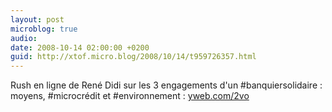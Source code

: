 ```yaml
---
layout: post
microblog: true
audio: 
date: 2008-10-14 02:00:00 +0200
guid: http://xtof.micro.blog/2008/10/14/t959726357.html
---
```

Rush en ligne de René Didi sur les 3 engagements d'un #banquiersolidaire : moyens, #microcrédit et #environnement : [yweb.com/2vo](http://yweb.com/2vo)
